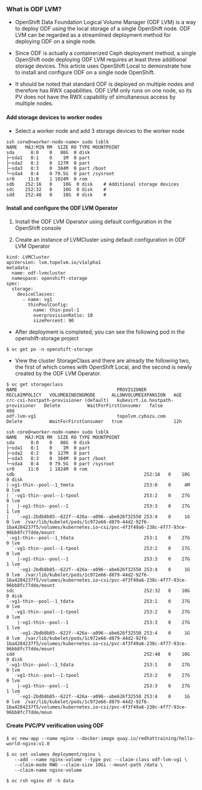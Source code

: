 ### What is ODF LVM?
* OpenShift Data Foundation Logical Volume Manager (ODF LVM) is a way to deploy ODF using the local storage of a single OpenShift node. ODF LVM can be regarded as a streamlined deployment method for deploying ODF on a single node.

* Since ODF is actually a containerized Ceph deployment method, a single OpenShift node deploying ODF LVM requires at least three additional storage devices. This article uses OpenShift Local to demonstrate how to install and configure ODF on a single node OpenShift.

* It should be noted that standard ODF is deployed on multiple nodes and therefore has RWX capabilities. ODF LVM only runs on one node, so its PV does not have the RWX capability of simultaneous access by multiple nodes.


#### Add storage devices to worker nodes
* Select a worker node and add 3 storage devices to the worker node
~~~
ssh core@<worker-node-name> sudo lsblk
NAME   MAJ:MIN RM  SIZE RO TYPE MOUNTPOINT
sda      8:0    0   80G  0 disk 
├─sda1   8:1    0    1M  0 part 
├─sda2   8:2    0  127M  0 part 
├─sda3   8:3    0  384M  0 part /boot
└─sda4   8:4    0 79.5G  0 part /sysroot
sr0     11:0    1 1024M  0 rom 
sdb    252:16   0    10G  0 disk    # Additional storage devices
sdc    252:32   0    10G  0 disk    #
sdd    252:48   0    10G  0 disk    #
~~~

#### Install and configure the ODF LVM Operator
1. Install the ODF LVM Operator using default configuration in the OpenShift console

2. Create an instance of LVMCluster using default configuration in ODF LVM Operator
~~~
kind: LVMCluster
apiVersion: lvm.topolvm.io/v1alpha1
metadata:
  name: odf-lvmcluster
  namespace: openshift-storage
spec:
  storage:
    deviceClasses:
      - name: vg1
        thinPoolConfig:
          name: thin-pool-1
          overprovisionRatio: 10
          sizePercent: 90
~~~

* After deployment is completed, you can see the following pod in the openshift-storage project  
~~~
$ oc get po -n openshift-storage 
~~~

* View the cluster StorageClass and there are already the following two, the first of which comes with OpenShift Local, and the second is newly created by the ODF LVM Operator.
~~~
$ oc get storageclass
NAME                                     PROVISIONER                        RECLAIMPOLICY   VOLUMEBINDINGMODE      ALLOWVOLUMEEXPANSION   AGE
crc-csi-hostpath-provisioner (default)   kubevirt.io.hostpath-provisioner   Delete          WaitForFirstConsumer   false                  40d
odf-lvm-vg1                              topolvm.cybozu.com                 Delete          WaitForFirstConsumer   true                   12h
~~~

~~~
ssh core@<worker-node-name> sudo lsblk
NAME   MAJ:MIN RM  SIZE RO TYPE MOUNTPOINT
sda      8:0    0   80G  0 disk 
├─sda1   8:1    0    1M  0 part 
├─sda2   8:2    0  127M  0 part 
├─sda3   8:3    0  384M  0 part /boot
└─sda4   8:4    0 79.5G  0 part /sysroot
sr0     11:0    1 1024M  0 rom 
sdb                                                252:16   0    10G  0 disk 
|-vg1-thin--pool--1_tmeta                          253:0    0     4M  0 lvm  
| `-vg1-thin--pool--1-tpool                        253:2    0    27G  0 lvm  
|   |-vg1-thin--pool--1                            253:3    0    27G  1 lvm  
|   `-vg1-2bdb8b85--622f--426a--a096--abe626f32550 253:4    0     1G  0 lvm  /var/lib/kubelet/pods/1c972e66-d879-44d2-92f6-1ba4284237f5/volumes/kubernetes.io~csi/pvc-4f3f49a6-238c-4f77-93ce-96bb8fc77dde/mount
`-vg1-thin--pool--1_tdata                          253:1    0    27G  0 lvm  
  `-vg1-thin--pool--1-tpool                        253:2    0    27G  0 lvm  
    |-vg1-thin--pool--1                            253:3    0    27G  1 lvm  
    `-vg1-2bdb8b85--622f--426a--a096--abe626f32550 253:4    0     1G  0 lvm  /var/lib/kubelet/pods/1c972e66-d879-44d2-92f6-1ba4284237f5/volumes/kubernetes.io~csi/pvc-4f3f49a6-238c-4f77-93ce-96bb8fc77dde/mount
sdc                                                252:32   0    10G  0 disk 
`-vg1-thin--pool--1_tdata                          253:1    0    27G  0 lvm  
  `-vg1-thin--pool--1-tpool                        253:2    0    27G  0 lvm  
    |-vg1-thin--pool--1                            253:3    0    27G  1 lvm  
    `-vg1-2bdb8b85--622f--426a--a096--abe626f32550 253:4    0     1G  0 lvm  /var/lib/kubelet/pods/1c972e66-d879-44d2-92f6-1ba4284237f5/volumes/kubernetes.io~csi/pvc-4f3f49a6-238c-4f77-93ce-96bb8fc77dde/mount
sdd                                                252:48   0    10G  0 disk 
`-vg1-thin--pool--1_tdata                          253:1    0    27G  0 lvm  
  `-vg1-thin--pool--1-tpool                        253:2    0    27G  0 lvm  
    |-vg1-thin--pool--1                            253:3    0    27G  1 lvm  
    `-vg1-2bdb8b85--622f--426a--a096--abe626f32550 253:4    0     1G  0 lvm  /var/lib/kubelet/pods/1c972e66-d879-44d2-92f6-1ba4284237f5/volumes/kubernetes.io~csi/pvc-4f3f49a6-238c-4f77-93ce-96bb8fc77dde/moun
~~~

#### Create PVC/PV verification using ODF
~~~
$ oc new-app --name nginx --docker-image quay.io/redhattraining/hello-world-nginx:v1.0

$ oc set volumes deployment/nginx \
   --add --name nginx-volume --type pvc --claim-class odf-lvm-vg1 \
   --claim-mode RWO --claim-size 10Gi --mount-path /data \
   --claim-name nginx-volume

$ oc rsh nginx df -h data
~~~
